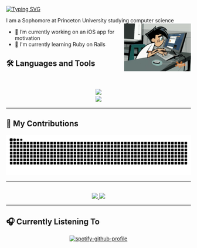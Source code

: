 [![Typing SVG](https://readme-typing-svg.demolab.com?font=Permanent+Marker&size=28&pause=1000&color=29F772&background=FFFFFF00&center=true&vCenter=true&repeat=false&width=435&lines=Hi%2C+I'm+Ranveer+Singh)](https://git.io/typing-svg)

I am a Sophomore at Princeton University studying computer science
<img align="right" height="130" src="animation-cartoons.gif" />
- 🔭 I’m currently working on an iOS app for motivation
- 🌱 I'm currently learning Ruby on Rails



## 🛠️ Languages and Tools

<br>

<p align="center">
  <img src="https://skillicons.dev/icons?i=java,ts,nodejs,react,nextjs" />
  <br>
  <img src="https://skillicons.dev/icons?i=html,css,js,git,ruby" />
</p>

<hr>

## 🐍 My Contributions

<div align="center">
  <picture>
    <source media="(prefers-color-scheme: dark)" srcset="https://raw.githubusercontent.com/rsingh135/rsingh135/output/github-contribution-grid-snake-dark.svg" />
    <source media="(prefers-color-scheme: light)" srcset="https://raw.githubusercontent.com/rsingh135/rsingh135/output/github-contribution-grid-snake.svg" />
    <img alt="github-snake" src="https://raw.githubusercontent.com/rsingh135/rsingh135/output/github-contribution-grid-snake.svg" />
  </picture>
</div>

<hr>

<br>

<div align="center">
  <a href="rsingh462890@gmail.com">
    <img src="https://img.shields.io/badge/Gmail-333333?style=for-the-badge&logo=gmail&logoColor=red" />
  </a>
  <a href="https://linkedin.com/in/ranveersingh-" target="_blank">
    <img src="https://img.shields.io/badge/LinkedIn-0077B5?style=for-the-badge&logo=linkedin&logoColor=white" target="_blank" />
  </a>
</div>

<hr>

## 🎧 Currently Listening To

<div align="center">
  
[![spotify-github-profile](https://spotify-github-profile.kittinanx.com/api/view?uid=rsingh.ala03&cover_image=true&theme=default&show_offline=false&background_color=000000&interchange=true&bar_color=53b14f&bar_color_cover=true)](https://spotify-github-profile.kittinanx.com/api/view?uid=rsingh.ala03&redirect=true)


</div>
<!--
**rsingh135/rsingh135** is a ✨ _special_ ✨ repository because its `README.md` (this file) appears on your GitHub profile.

Here are some ideas to get you started:

- 🔭 I’m currently working on ...
- 🌱 I’m currently learning ...
- 👯 I’m looking to collaborate on ...
- 🤔 I’m looking for help with ...
- 💬 Ask me about ...
- 📫 How to reach me: ...
- 😄 Pronouns: ...
- ⚡ Fun fact: ...
-->
